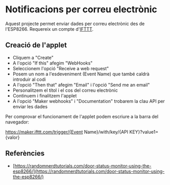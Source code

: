 # Notificacions per correu electrònic

Aquest projecte permet enviar dades per correu electrònic des de l'ESP8266.
Requereix un compte d'[IFTTT](https://ifttt.com).

## Creació de l'applet
* Cliquem a "Create"
* A l'opció "If this" afegim "WebHooks"
* Seleccionem l'opció "Receive a web request"
* Posem un nom a l'esdeveniment (Event Name) que també caldrà introduir al codi
* A l'opció "Then that" afegim "Email" i l'opció "Send me an email"
* Personalitzem el títol i el cos del correu electrònic
* Continuem i finalitzem l'applet
* A l'opció "Maker webhooks" i "Documentation" trobarem la clau API per enviar les dades

Per comprovar el funcionament de l'applet podem escriure a la barra del navegador: 

https://maker.ifttt.com/trigger/{Event Name}/with/key/{API KEY}?value1={valor}

## Referències
* [https://randomnerdtutorials.com/door-status-monitor-using-the-esp8266/](https://randomnerdtutorials.com/door-status-monitor-using-the-esp8266/)
